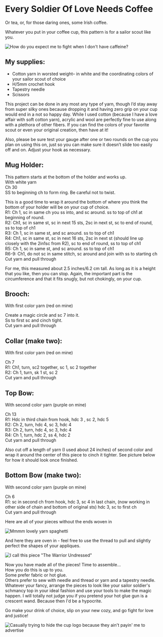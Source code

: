 # Every Soldier Of Love Needs Coffee

Or tea, or, for those daring ones, some Irish coffee.

Whatever you put in your coffee cup, this pattern is for a sailor scout like you.

![How do you expect me to fight when I don't have caffeine?](/soldier-of-love-1.jpg "How do you expect me to fight when I don't have caffeine?")

## My supplies:

- Cotton yarn in worsted weight– in white and the coordinating colors of your sailor scout of choice
- H/5mm crochet hook
- Tapestry needle
- Scissors

This project can be done in any most any type of yarn, though I’d stay away from super silky ones because dropping it and having zero grip on your cup would end in a not so happy day. While I used cotton (because I have a love affair with soft cotton yarn), acrylic and wool are perfectly fine to use along with a plethora of other fibers. If you can find the colors of your favorite scout or even your original creation, then have at it!

Also, please be sure test your gauge after one or two rounds on the cup you plan on using this on, just so you can make sure it doesn’t slide too easily off and on. Adjust your hook as necessary.

## Mug Holder:

This pattern starts at the bottom of the holder and works up.  
With white yarn  
Ch 30  
SS to beginning ch to form ring. Be careful not to twist.

This is a good time to wrap it around the bottom of where you think the bottom of your holder will be on your cup of choice.  
R1: Ch 1, sc in same ch you ss into, and sc around. ss to top of ch1 at beginning of round.  
R2: Ch1, sc in same st, sc in next 15 sts, 2sc in next st, sc to end of round, ss to top of ch1  
R3: Ch 1, sc in same st, and sc around. ss to top of ch1  
R4: Ch1, sc in same st, sc in next 16 sts, 2sc in next st (should line up closely with the 2in1sc from R2), sc to end of round, ss to top of ch1  
R5: Ch 1, sc in same st, and sc around. ss to top of ch1  
R6-9: Ch1, do not sc in same stitch, sc around and join with ss to starting ch  
Cut yarn and pull through

For me, this measured about 2.5 inches/6.2 cm tall. As long as it is a height that you like, then you can stop. Again, the important part is the circumference and that it fits snugly, but not chokingly, on your cup.

## Brooch:

With first color yarn (red on mine)

Create a magic circle and sc 7 into it.  
Ss to first sc and cinch tight.  
Cut yarn and pull through

## Collar (make two):

With first color yarn (red on mine)

Ch 7  
R1: Ch1, turn, sc2 together, sc 1, sc 2 together  
R2: Ch 1, turn, sk 1 st, sc 2  
Cut yarn and pull through

## Top Bow:

With second color yarn (purple on mine)

Ch 13  
R1: Hdc in third chain from hook, hdc 3 , sc 2, hdc 5  
R2: Ch 2, turn, hdc 4, sc 3, hdc 4  
R3: Ch 2, turn, hdc 4, sc 3, hdc 4  
R4: Ch 1, turn, hdc 2, ss 4, hdc 2  
Cut yarn and pull through

Also cut off a length of yarn (I used about 24 inches) of second color and wrap it around the center of this piece to cinch it tighter. See picture below for how it should look once finished.

## Bottom Bow (make two):

With second color yarn (purple on mine)

Ch 6  
R1: sc in second ch from hook, hdc 3, sc 4 in last chain, (now working in other side of chain and bottom of original sts) hdc 3, sc to first ch  
Cut yarn and pull through

Here are all of your pieces without the ends woven in

![Mmmm lovely yarn spaghetti](/soldier-of-love-2.jpg "Mmmm lovely yarn spaghetti")

And here they are oven in - feel free to use the thread to pull and slightly perfect the shapes of your appliques.

![I call this piece "The Warrior Undressed"](/soldier-of-love-3.jpg 'I call this piece "The Warrior Undressed"')

Now you have made all of the pieces! Time to assemble...  
How you do this is up to you.  
Some prefer fabric or hot glue.  
Others prefer to sew with needle and thread or yarn and a tapestry needle.  
Whatever your fancy, arrange the pieces to look like your sailor soldier's schmancy top in your ideal fashion and use your tools to make the magic happen. I will totally not judge you if you pretend your hot glue gun is a crescent wand. Because then I'd be a hypocrite.

Go make your drink of choice, slip on your new cozy, and go fight for love and justice!

![Casually trying to hide the cup logo because they ain't payin' me to advertise](/soldier-of-love-4.jpg "Casually trying to hide the cup logo because they ain't payin' me to advertise")

